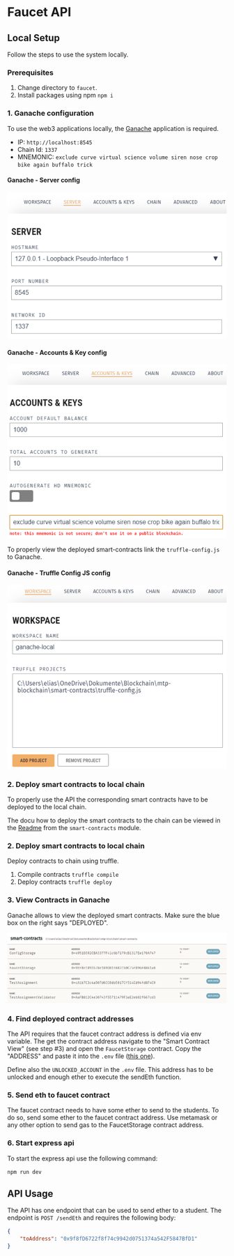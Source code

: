 # Faucet API
## Local Setup

Follow the steps to use the system locally.

### Prerequisites

1. Change directory to `faucet`.
2. Install packages using npm `npm i`

### 1. Ganache configuration

To use the web3 applications locally, the [Ganache](https://trufflesuite.com/ganache/) application is required. 

- IP: `http://localhost:8545`
- Chain Id: `1337`
- MNEMONIC: `exclude curve virtual science volume siren nose crop bike again buffalo trick`

#### Ganache - Server config
![Ganache - Server config](assets/img/ganache-server-config.png)

#### Ganache - Accounts & Key config
![Ganache - Accounts & Key config](assets/img/ganache-accounts-key-config.png)

To properly view the deployed smart-contracts link the `truffle-config.js` to Ganache.

#### Ganache - Truffle Config JS config
![Ganache - Truffle Config JS config](assets/img/ganache-smart-contracts-js.png)

### 2. Deploy smart contracts to local chain

To properly use the API the corresponding smart contracts have to be deployed to the local chain. 

The docu how to deploy the smart contracts to the chain can be viewed in the [Readme](../smart-contracts/README.md)  from the `smart-contracts` module. 

### 2. Deploy smart contracts to local chain

Deploy contracts to chain using truffle.

1. Compile contracts `truffle compile`
2. Deploy contracts `truffle deploy`

### 3. View Contracts in Ganache

Ganache allows to view the deployed smart contracts. Make sure the blue box on the right says "DEPLOYED".

![Ganache - Smart Contract View](assets/img/ganache-smart-contracts-view.png)

### 4. Find deployed contract addresses

The API requires that the faucet contract address is defined via env variable. The get the contract address navigate to the "Smart Contract View" (see step #3) and open the `FaucetStorage` contract. Copy the "ADDRESS" and paste it into the `.env` file ([this one](./config/dev/.env)).

Define also the `UNLOCKED_ACCOUNT` in the `.env` file. This address has to be unlocked and enough ether to execute the sendEth function.

### 5. Send eth to faucet contract

The faucet contract needs to have some ether to send to the students. To do so, send some ether to the faucet contract address. Use metamask or any other option to send gas to the FaucetStorage contract address.

### 6. Start express api

To start the express api use the following command:

```bash
npm run dev
```

## API Usage

The API has one endpoint that can be used to send ether to a student. The endpoint is `POST /sendEth` and requires the following body:

```json
{
    "toAddress": "0x9f8fD6722f8f74c9942d0751374a542F5847BfD1"
}
```